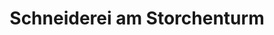 ---
title: "Schneiderei am Storchenturm"
url: /waldshut-tiengen/schneiderei-am-storchenturm/
shop: Schneiderei
---
